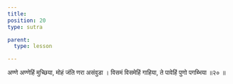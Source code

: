 ```yaml
---
title: 
position: 20
type: sutra

parent:
  type: lesson

---
```


अण्णे अण्णेहिं मुच्छिया, मोहं जंति णरा असंवुडा ।
विसमं विसमेहिं गाहिया, ते पावेहिं पुणो पगब्भिया ॥२० ॥
